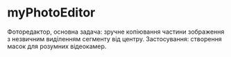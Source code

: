 # myPhotoEditor
Фоторедактор, основна задача: зручне копіювання частини зображення з незвичним виділенням сегменту від центру.
Застосування: створення масок для розумних відеокамер.

